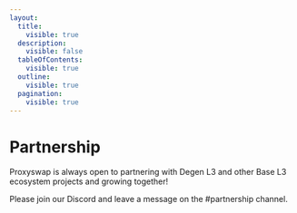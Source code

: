 ```yaml
---
layout:
  title:
    visible: true
  description:
    visible: false
  tableOfContents:
    visible: true
  outline:
    visible: true
  pagination:
    visible: true
---
```


# Partnership

Proxyswap is always open to partnering with Degen L3 and other Base L3 ecosystem projects and growing together!

Please join our Discord and leave a message on the #partnership channel.
